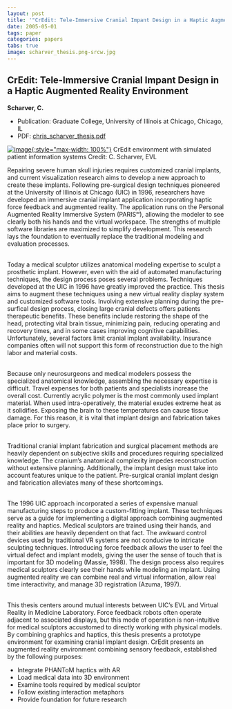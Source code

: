 ```yaml
---
layout: post
title: '"CrEdit: Tele-Immersive Cranial Impant Design in a Haptic Augmented Reality Environment"'
date: 2005-05-01
tags: paper
categories: papers
tabs: true
image: scharver_thesis.png-srcw.jpg
---
```


## CrEdit: Tele-Immersive Cranial Impant Design in a Haptic Augmented Reality Environment
**Scharver, C.**
- Publication: Graduate College, University of Illinois at Chicago, Chicago, IL
- PDF: [chris_scharver_thesis.pdf](/documents/chris_scharver_thesis.pdf)


[![image](https://www.evl.uic.edu/output/originals/scharver_thesis.png-srcw.jpg){:style="max-width: 100%"}](https://www.evl.uic.edu/output/originals/scharver_thesis.png-srcw.jpg)
CrEdit environment with simulated patient information systems
Credit: C. Scharver, EVL

Repairing severe human skull injuries requires customized cranial implants, and current visualization research aims to develop a new approach to create these implants. Following pre-surgical design techniques pioneered at the University of Illinois at Chicago (UIC) in 1996, researchers have developed an immersive cranial implant application incorporating haptic force feedback and augmented reality. The application runs on the Personal Augmented Reality Immersive System (PARIS&#8480;), allowing the modeler to see clearly both his hands and the virtual workspace. The strengths of multiple software libraries are maximized to simplify development. This research lays the foundation to eventually replace the traditional modeling and evaluation processes.<br><br>

Today a medical sculptor utilizes anatomical modeling expertise to sculpt a prosthetic implant. However, even with the aid of automated manufacturing techniques, the design process poses several problems. Techniques developed at the UIC in 1996 have greatly improved the practice. This thesis aims to augment these techniques using a new virtual reality display system and customized software tools. Involving extensive planning during the pre-surfical design process, closing large cranial defects offers patients therapeutic benefits. These benefits include restoring the shape of the head, protecting vital brain tissue, minimizing pain, reducing operating and recovery times, and in some cases improving cognitive capabilities. Unfortunately, several factors limit cranial implant availability. Insurance companies often will not support this form of reconstruction due to the high labor and material costs.<br><br>

Because only neurosurgeons and medical modelers possess the specialized anatomical knowledge, assembling the necessary expertise is difficult. Travel expenses for both patients and specialists increase the overall cost. Currently acrylic polymer is the most commonly used implant material. When used intra-operatively, the material exudes extreme heat as it solidifies. Exposing the brain to these temperatures can cause tissue damage. For this reason, it is vital that implant design and fabrication takes place prior to surgery.<br><br>

Traditional cranial implant fabrication and surgical placement methods are heavily dependent on subjective skills and procedures requiring specialized knowledge. The cranium&rsquo;s anatomical complexity impedes reconstruction without extensive planning. Additionally, the implant design must take into account features unique to the patient. Pre-surgical cranial implant design and fabrication alleviates many of these shortcomings.<br><br>

The 1996 UIC approach incorporated a series of expensive manual manufacturing steps to produce a custom-fitting implant. These techniques serve as a guide for implementing a digital approach combining augmented reality and haptics. Medical sculptors are trained using their hands, and their abilities are heavily dependent on that fact. The awkward control devices used by traditional VR systems are not conducive to intricate sculpting techniques. Introducing force feedback allows the user to feel the virtual defect and implant models, giving the user the sense of touch that is important for 3D modeling (Massie, 1998). The design process also requires medical sculptors clearly see their hands while modeling an implant. Using augmented reality we can combine real and virtual information, allow real time interactivity, and manage 3D registration (Azuma, 1997).<br><br>

This thesis centers around mutual interests between UIC&rsquo;s EVL and Virtual Reality in Medicine Laboratory. Force feedback robots often operate adjacent to associated displays, but this mode of operation is non-intuitive for medical sculptors accustomed to directly working with physical models. By combining graphics and haptics, this thesis presents a prototype environment for examining cranial implant design. CrEdit presents an augmented reality environment combining sensory feedback, established by the following purposes:<br>
<ul>
<li>Integrate PHANToM haptics with AR</li>
<li>Load medical data into 3D environment</li>
<li>Examine tools required by medical sculptor</li>
<li>Follow existing interaction metaphors</li>
<li>Provide foundation for future research</li>
</ul>